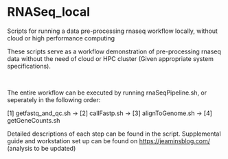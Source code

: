 # RNASeq_local
Scripts for running a data pre-processing rnaseq workflow locally, without cloud or high performance computing

These scripts serve as a workflow demonstration of pre-processing rnaseq data without the need of cloud or HPC cluster (Given appropriate system specifications). 

&nbsp; 

The entire workflow can be executed by running rnaSeqPipeline.sh, or seperately in the following order:

[1] getfastq_and_qc.sh  ->
[2] callFastp.sh  ->
[3] alignToGenome.sh  ->
[4] getGeneCounts.sh
&nbsp; 

Detailed descriptions of each step can be found in the script. Supplemental guide and workstation set up can be found on https://jeaminsblog.com/ (analysis to be updated)

